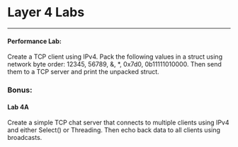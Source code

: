 # Layer 4 Labs

---

#### Performance Lab:

Create a TCP client using IPv4. Pack the following values in a struct using network byte order: 12345, 56789, &, \*, 0x7d0, 0b11111010000. Then send them to a TCP server and print the unpacked struct. 



### Bonus:

#### Lab 4A

Create a simple TCP chat server that connects to multiple clients using IPv4 and either Select\(\) or Threading. Then echo back data to all clients using broadcasts.

